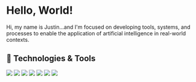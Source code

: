 # Hello, World!

Hi, my name is Justin...and I'm focused on developing tools, systems, and processes to enable the application of artificial intelligence in real-world contexts.

## 🔧 Technologies & Tools
![](https://img.shields.io/badge/OS-MacOS-informational?style=flat&logo=macos&logoColor=white&color=2bbc8a)
![](https://img.shields.io/badge/Editor-VS_Code-informational?style=flat&logo=visualstudiocode&logoColor=white&color=2bbc8a)
![](https://img.shields.io/badge/Code-Python-informational?style=flat&logo=python&logoColor=white&color=2bbc8a)
![](https://img.shields.io/badge/Code-TensorFlow-informational?style=flat&logo=tensorflow&logoColor=white&color=2bbc8a)
![](https://img.shields.io/badge/Tools-GoogleCloud-informational?style=flat&logo=googlecloud&logoColor=white&color=2bbc8a)
![](https://img.shields.io/badge/Tools-Gitkraken-informational?style=flat&logo=GitKraken&logoColor=white&color=2bbc8a)
![](https://img.shields.io/badge/Tools-Gitpod-informational?style=flat&logo=gitpod&logoColor=white&color=2bbc8a)
